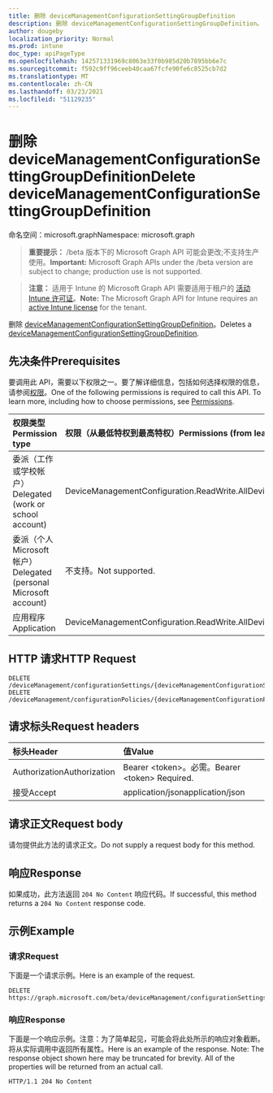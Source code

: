 ```yaml
---
title: 删除 deviceManagementConfigurationSettingGroupDefinition
description: 删除 deviceManagementConfigurationSettingGroupDefinition。
author: dougeby
localization_priority: Normal
ms.prod: intune
doc_type: apiPageType
ms.openlocfilehash: 142571331969c8063e33f0b985d20b7895bb6e7c
ms.sourcegitcommit: f592c9ff96ceeb40caa67fcfe90fe6c8525cb7d2
ms.translationtype: MT
ms.contentlocale: zh-CN
ms.lasthandoff: 03/23/2021
ms.locfileid: "51129235"
---
```

# <a name="delete-devicemanagementconfigurationsettinggroupdefinition"></a><span data-ttu-id="465e2-103">删除 deviceManagementConfigurationSettingGroupDefinition</span><span class="sxs-lookup"><span data-stu-id="465e2-103">Delete deviceManagementConfigurationSettingGroupDefinition</span></span>

<span data-ttu-id="465e2-104">命名空间：microsoft.graph</span><span class="sxs-lookup"><span data-stu-id="465e2-104">Namespace: microsoft.graph</span></span>

> <span data-ttu-id="465e2-105">**重要提示：** /beta 版本下的 Microsoft Graph API 可能会更改;不支持生产使用。</span><span class="sxs-lookup"><span data-stu-id="465e2-105">**Important:** Microsoft Graph APIs under the /beta version are subject to change; production use is not supported.</span></span>

> <span data-ttu-id="465e2-106">**注意：** 适用于 Intune 的 Microsoft Graph API 需要适用于租户的 [活动 Intune 许可证](https://go.microsoft.com/fwlink/?linkid=839381)。</span><span class="sxs-lookup"><span data-stu-id="465e2-106">**Note:** The Microsoft Graph API for Intune requires an [active Intune license](https://go.microsoft.com/fwlink/?linkid=839381) for the tenant.</span></span>

<span data-ttu-id="465e2-107">删除 [deviceManagementConfigurationSettingGroupDefinition](../resources/intune-deviceconfigv2-devicemanagementconfigurationsettinggroupdefinition.md)。</span><span class="sxs-lookup"><span data-stu-id="465e2-107">Deletes a [deviceManagementConfigurationSettingGroupDefinition](../resources/intune-deviceconfigv2-devicemanagementconfigurationsettinggroupdefinition.md).</span></span>

## <a name="prerequisites"></a><span data-ttu-id="465e2-108">先决条件</span><span class="sxs-lookup"><span data-stu-id="465e2-108">Prerequisites</span></span>
<span data-ttu-id="465e2-p101">要调用此 API，需要以下权限之一。要了解详细信息，包括如何选择权限的信息，请参阅[权限](/graph/permissions-reference)。</span><span class="sxs-lookup"><span data-stu-id="465e2-p101">One of the following permissions is required to call this API. To learn more, including how to choose permissions, see [Permissions](/graph/permissions-reference).</span></span>

|<span data-ttu-id="465e2-111">权限类型</span><span class="sxs-lookup"><span data-stu-id="465e2-111">Permission type</span></span>|<span data-ttu-id="465e2-112">权限（从最低特权到最高特权）</span><span class="sxs-lookup"><span data-stu-id="465e2-112">Permissions (from least to most privileged)</span></span>|
|:---|:---|
|<span data-ttu-id="465e2-113">委派（工作或学校帐户）</span><span class="sxs-lookup"><span data-stu-id="465e2-113">Delegated (work or school account)</span></span>|<span data-ttu-id="465e2-114">DeviceManagementConfiguration.ReadWrite.All</span><span class="sxs-lookup"><span data-stu-id="465e2-114">DeviceManagementConfiguration.ReadWrite.All</span></span>|
|<span data-ttu-id="465e2-115">委派（个人 Microsoft 帐户）</span><span class="sxs-lookup"><span data-stu-id="465e2-115">Delegated (personal Microsoft account)</span></span>|<span data-ttu-id="465e2-116">不支持。</span><span class="sxs-lookup"><span data-stu-id="465e2-116">Not supported.</span></span>|
|<span data-ttu-id="465e2-117">应用程序</span><span class="sxs-lookup"><span data-stu-id="465e2-117">Application</span></span>|<span data-ttu-id="465e2-118">DeviceManagementConfiguration.ReadWrite.All</span><span class="sxs-lookup"><span data-stu-id="465e2-118">DeviceManagementConfiguration.ReadWrite.All</span></span>|

## <a name="http-request"></a><span data-ttu-id="465e2-119">HTTP 请求</span><span class="sxs-lookup"><span data-stu-id="465e2-119">HTTP Request</span></span>
<!-- {
  "blockType": "ignored"
}
-->
``` http
DELETE /deviceManagement/configurationSettings/{deviceManagementConfigurationSettingDefinitionId}
DELETE /deviceManagement/configurationPolicies/{deviceManagementConfigurationPolicyId}/settings/{deviceManagementConfigurationSettingId}/settingDefinitions/{deviceManagementConfigurationSettingDefinitionId}
```

## <a name="request-headers"></a><span data-ttu-id="465e2-120">请求标头</span><span class="sxs-lookup"><span data-stu-id="465e2-120">Request headers</span></span>
|<span data-ttu-id="465e2-121">标头</span><span class="sxs-lookup"><span data-stu-id="465e2-121">Header</span></span>|<span data-ttu-id="465e2-122">值</span><span class="sxs-lookup"><span data-stu-id="465e2-122">Value</span></span>|
|:---|:---|
|<span data-ttu-id="465e2-123">Authorization</span><span class="sxs-lookup"><span data-stu-id="465e2-123">Authorization</span></span>|<span data-ttu-id="465e2-124">Bearer &lt;token&gt;。必需。</span><span class="sxs-lookup"><span data-stu-id="465e2-124">Bearer &lt;token&gt; Required.</span></span>|
|<span data-ttu-id="465e2-125">接受</span><span class="sxs-lookup"><span data-stu-id="465e2-125">Accept</span></span>|<span data-ttu-id="465e2-126">application/json</span><span class="sxs-lookup"><span data-stu-id="465e2-126">application/json</span></span>|

## <a name="request-body"></a><span data-ttu-id="465e2-127">请求正文</span><span class="sxs-lookup"><span data-stu-id="465e2-127">Request body</span></span>
<span data-ttu-id="465e2-128">请勿提供此方法的请求正文。</span><span class="sxs-lookup"><span data-stu-id="465e2-128">Do not supply a request body for this method.</span></span>

## <a name="response"></a><span data-ttu-id="465e2-129">响应</span><span class="sxs-lookup"><span data-stu-id="465e2-129">Response</span></span>
<span data-ttu-id="465e2-130">如果成功，此方法返回 `204 No Content` 响应代码。</span><span class="sxs-lookup"><span data-stu-id="465e2-130">If successful, this method returns a `204 No Content` response code.</span></span>

## <a name="example"></a><span data-ttu-id="465e2-131">示例</span><span class="sxs-lookup"><span data-stu-id="465e2-131">Example</span></span>

### <a name="request"></a><span data-ttu-id="465e2-132">请求</span><span class="sxs-lookup"><span data-stu-id="465e2-132">Request</span></span>
<span data-ttu-id="465e2-133">下面是一个请求示例。</span><span class="sxs-lookup"><span data-stu-id="465e2-133">Here is an example of the request.</span></span>
``` http
DELETE https://graph.microsoft.com/beta/deviceManagement/configurationSettings/{deviceManagementConfigurationSettingDefinitionId}
```

### <a name="response"></a><span data-ttu-id="465e2-134">响应</span><span class="sxs-lookup"><span data-stu-id="465e2-134">Response</span></span>
<span data-ttu-id="465e2-p102">下面是一个响应示例。注意：为了简单起见，可能会将此处所示的响应对象截断。将从实际调用中返回所有属性。</span><span class="sxs-lookup"><span data-stu-id="465e2-p102">Here is an example of the response. Note: The response object shown here may be truncated for brevity. All of the properties will be returned from an actual call.</span></span>
``` http
HTTP/1.1 204 No Content
```




